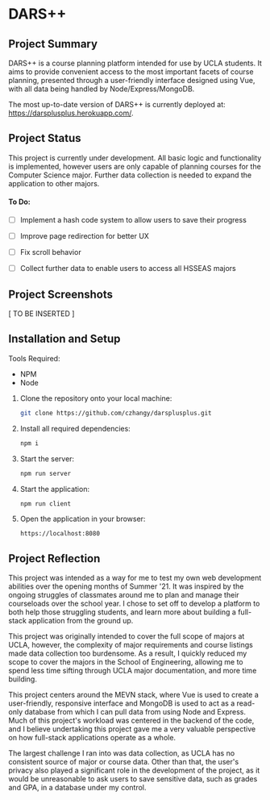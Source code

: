 # DARS++

## Project Summary

DARS++ is a course planning platform intended for use by UCLA students. It aims to provide convenient access to the most important facets of course planning, presented through a user-friendly interface designed using Vue, with all data being handled by Node/Express/MongoDB.

The most up-to-date version of DARS++ is currently deployed at: https://darsplusplus.herokuapp.com/.



## Project Status

This project is currently under development. All basic logic and functionality is implemented, however users are only capable of planning courses for the Computer Science major. Further data collection is needed to expand the application to other majors.



#### To Do:

- [ ] Implement a hash code system to allow users to save their progress
- [ ] Improve page redirection for better UX
- [ ] Fix scroll behavior
- [ ] Collect further data to enable users to access all HSSEAS majors



## Project Screenshots

[ TO BE INSERTED ]



## Installation and Setup

Tools Required:

- NPM
- Node



1. Clone the repository onto your local machine:

   ```bash
   git clone https://github.com/czhangy/darsplusplus.git
   ```

2. Install all required dependencies:

   ```bash
   npm i
   ```

3. Start the server:

   ```bash
   npm run server
   ```

4. Start the application:

   ```bash
   npm run client
   ```

5. Open the application in your browser:

   `https://localhost:8080`

   

## Project Reflection

This project was intended as a way for me to test my own web development abilities over the opening months of Summer '21. It was inspired by the ongoing struggles of classmates around me to plan and manage their courseloads over the school year. I chose to set off to develop a platform to both help those struggling students, and learn more about building a full-stack application from the ground up.



This project was originally intended to cover the full scope of majors at UCLA, however, the complexity of major requirements and course listings made data collection too burdensome. As a result, I quickly reduced my scope to cover the majors in the School of Engineering, allowing me to spend less time sifting through UCLA major documentation, and more time building. 



This project centers around the MEVN stack, where Vue is used to create a user-friendly, responsive interface and MongoDB is used to act as a read-only database from which I can pull data from using Node and Express. Much of this project's workload was centered in the backend of the code, and I believe undertaking this project gave me a very valuable perspective on how full-stack applications operate as a whole.



The largest challenge I ran into was data collection, as UCLA has no consistent source of major or course data. Other than that, the user's privacy also played a significant role in the development of the project, as it would be unreasonable to ask users to save sensitive data, such as grades and GPA, in a database under my control.

